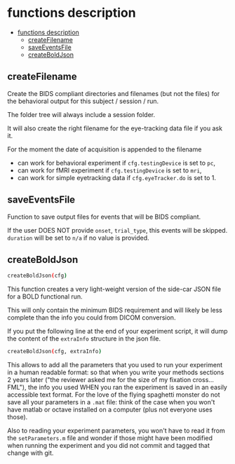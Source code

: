# functions description

<!-- lint disable -->

<!-- TOC -->

-   [functions description](#functions-description)
    -   [createFilename](#createfilename)
    -   [saveEventsFile](#saveeventsfile)
    -   [createBoldJson](#createboldjson)

<!-- /TOC -->

<!-- lint enable -->

## createFilename

Create the BIDS compliant directories and filenames (but not the files) for the
behavioral output for this subject / session / run.

The folder tree will always include a session folder.

It will also create the right filename for the eye-tracking data file if you ask
it.

For the moment the date of acquisition is appended to the filename

-   can work for behavioral experiment if `cfg.testingDevice` is set to `pc`,
-   can work for fMRI experiment if `cfg.testingDevice` is set to `mri`,
-   can work for simple eyetracking data if `cfg.eyeTracker.do` is set to 1.

## saveEventsFile

Function to save output files for events that will be BIDS compliant.

If the user DOES NOT provide `onset`, `trial_type`, this events will be skipped.
`duration` will be set to `n/a` if no value is provided.

## createBoldJson

```bash
createBoldJson(cfg)
```

This function creates a very light-weight version of the side-car JSON file for
a BOLD functional run.

This will only contain the minimum BIDS requirement and will likely be less
complete than the info you could from DICOM conversion.

If you put the following line at the end of your experiment script, it will dump
the content of the `extraInfo` structure in the json file.

```bash
createBoldJson(cfg, extraInfo)
```

This allows to add all the parameters that you used to run your experiment in a
human readable format: so that when you write your methods sections 2 years
later ("the reviewer asked me for the size of my fixation cross... FML"), the
info you used WHEN you ran the experiment is saved in an easily accessible text
format. For the love of the flying spaghetti monster do not save all your
parameters in a `.mat` file: think of the case when you won't have matlab or
octave installed on a computer (plus not everyone uses those).

Also to reading your experiment parameters, you won't have to read it from the
`setParameters.m` file and wonder if those might have been modified when running
the experiment and you did not commit and tagged that change with git.
